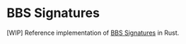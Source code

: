 # BBS Signatures

[WIP] Reference implementation of [BBS Signatures](https://datatracker.ietf.org/doc/html/draft-irtf-cfrg-bbs-signatures) in Rust.
